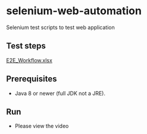 # selenium-web-automation
Selenium test scripts to test web application

## Test steps
[E2E_Workflow.xlsx](./E2E_Workflow.xlsx)

## Prerequisites
- Java 8 or newer (full JDK not a JRE).
## Run
- Please view the video